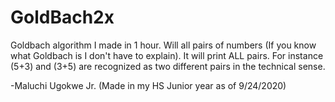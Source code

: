 # GoldBach2x
Goldbach algorithm I made in 1 hour. Will all pairs of numbers (If you know what Goldbach is I don't have to explain). It will print ALL pairs. For instance (5+3) and (3+5) are recognized as two different pairs in the technical sense.

-Maluchi Ugokwe Jr. (Made in my HS Junior year as of 9/24/2020)
